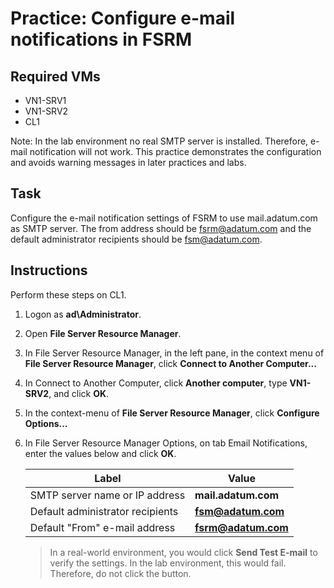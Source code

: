 # Practice: Configure e-mail notifications in FSRM

## Required VMs

* VN1-SRV1
* VN1-SRV2
* CL1

Note: In the lab environment no real SMTP server is installed. Therefore, e-mail notification will not work. This practice demonstrates the configuration and avoids warning messages in later practices and labs.

## Task

Configure the e-mail notification settings of FSRM to use mail.adatum.com as SMTP server. The from address should be fsrm@adatum.com and the default administrator recipients should be fsm@adatum.com.

## Instructions

Perform these steps on CL1.

1. Logon as **ad\Administrator**.
1. Open **File Server Resource Manager**.
1. In File Server Resource Manager, in the left pane, in the context menu of **File Server Resource Manager**, click **Connect to Another Computer...**
1. In Connect to Another Computer, click **Another computer**, type **VN1-SRV2**, and click **OK**.
1. In the context-menu of **File Server Resource Manager**, click **Configure Options...**
1. In File Server Resource Manager Options, on tab Email Notifications, enter the values below and click **OK**.

    | Label                            | Value               |
    |----------------------------------|---------------------|
    | SMTP server name or IP address   | **mail.adatum.com** |
    | Default administrator recipients | **fsm@adatum.com**  |
    | Default "From" e-mail address    | **fsrm@adatum.com** |

    > In a real-world environment, you would click **Send Test E-mail** to verify the settings. In the lab environment, this would fail. Therefore, do not click the button.
